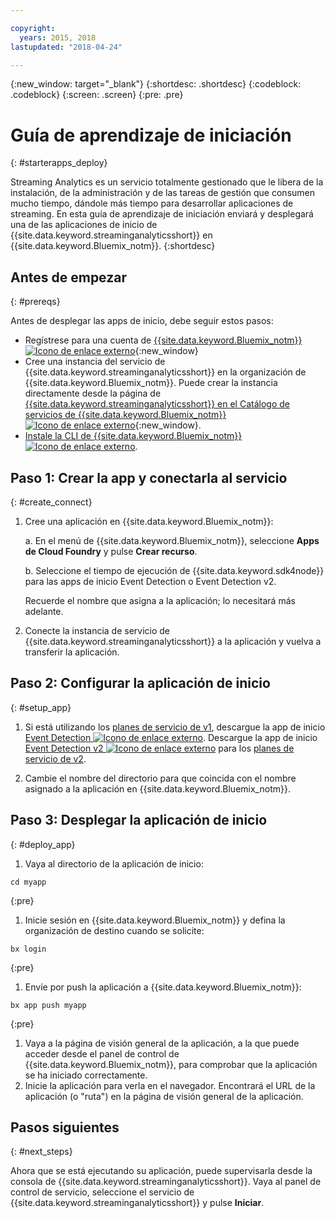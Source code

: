 ```yaml
---

copyright:
  years: 2015, 2018
lastupdated: "2018-04-24"

---
```


<!-- Attribute definitions -->
{:new_window: target="_blank"}
{:shortdesc: .shortdesc}
{:codeblock: .codeblock}
{:screen: .screen}
{:pre: .pre}

# Guía de aprendizaje de iniciación
{: #starterapps_deploy}

Streaming Analytics es un servicio totalmente gestionado que le libera de la instalación, de la administración y de las tareas de gestión que consumen mucho tiempo, dándole más tiempo para desarrollar aplicaciones de streaming. En esta guía de aprendizaje de iniciación enviará y desplegará una de las aplicaciones de inicio de {{site.data.keyword.streaminganalyticsshort}} en {{site.data.keyword.Bluemix_notm}}.
{:shortdesc}


## Antes de empezar
{: #prereqs}

Antes de desplegar las apps de inicio, debe seguir estos pasos:

* Regístrese para una cuenta de [{{site.data.keyword.Bluemix_notm}} ![Icono de enlace externo](../../icons/launch-glyph.svg "Icono de enlace externo")](https://console.{DomainName}/registration){:new_window}
* Cree una instancia del servicio de {{site.data.keyword.streaminganalyticsshort}} en la organización de {{site.data.keyword.Bluemix_notm}}. Puede crear la instancia directamente desde la página de [{{site.data.keyword.streaminganalyticsshort}} en el Catálogo de servicios de {{site.data.keyword.Bluemix_notm}} ![Icono de enlace externo](../../icons/launch-glyph.svg "Icono de enlace externo")](https://console.{DomainName}/catalog/services/streaming-analytics/){:new_window}.  
* [Instale la CLI de {{site.data.keyword.Bluemix_notm}} ![Icono de enlace externo](../../icons/launch-glyph.svg "Icono de enlace externo")](https://console.{DomainName}/docs/cli/reference/bluemix_cli/get_started.html#getting-started).



## Paso 1: Crear la app y conectarla al servicio
{: #create_connect}

1. Cree una aplicación en {{site.data.keyword.Bluemix_notm}}:

    a. En el menú de {{site.data.keyword.Bluemix_notm}}, seleccione **Apps de Cloud Foundry** y pulse **Crear recurso**.

    b. Seleccione el tiempo de ejecución de {{site.data.keyword.sdk4node}} para las apps de inicio Event Detection o Event Detection v2.

    Recuerde el nombre que asigna a la aplicación; lo necesitará más adelante.
1. Conecte la instancia de servicio de {{site.data.keyword.streaminganalyticsshort}} a la aplicación y vuelva a transferir la aplicación.

## Paso 2: Configurar la aplicación de inicio
{: #setup_app}

1. Si está utilizando los [planes de servicio de v1](/docs/services/StreamingAnalytics/service_plans.html), descargue la app de inicio [Event Detection ![Icono de enlace externo](../../icons/launch-glyph.svg "Icono de enlace externo")](https://streams-github-samples.mybluemix.net/?get=QuickStart/EventDetection). Descargue la app de inicio [Event Detection v2 ![Icono de enlace externo](../../icons/launch-glyph.svg "Icono de enlace externo")](https://streams-github-samples.mybluemix.net/?get=QuickStart%2FBeta201801%2FEventDetectionV2) para los [planes de servicio de v2](/docs/services/StreamingAnalytics/service_plans.html).

1. Cambie el nombre del directorio para que coincida con el nombre asignado a la aplicación en {{site.data.keyword.Bluemix_notm}}.

## Paso 3: Desplegar la aplicación de inicio
{: #deploy_app}

1. Vaya al directorio de la aplicación de inicio:
  <pre><code>cd myapp</code></pre>
  {:pre}

1. Inicie sesión en {{site.data.keyword.Bluemix_notm}} y defina la organización de destino cuando se solicite:
  <pre><code>bx login</code></pre>
  {:pre}

1. Envíe por push la aplicación a {{site.data.keyword.Bluemix_notm}}:
  <pre><code>bx app push myapp</code></pre>
  {:pre}

1. Vaya a la página de visión general de la aplicación, a la que puede acceder desde el panel de control de {{site.data.keyword.Bluemix_notm}}, para comprobar que la aplicación se ha iniciado correctamente.
1. Inicie la aplicación para verla en el navegador. Encontrará el URL de la aplicación (o "ruta") en la página de visión general de la aplicación.

## Pasos siguientes
{: #next_steps}

Ahora que se está ejecutando su aplicación, puede supervisarla desde la consola de {{site.data.keyword.streaminganalyticsshort}}. Vaya al panel de control de servicio, seleccione el servicio de {{site.data.keyword.streaminganalyticsshort}} y pulse **Iniciar**.
